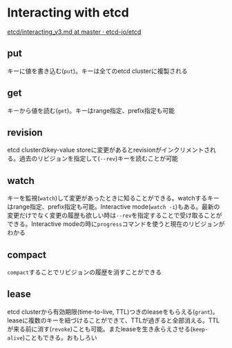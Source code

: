 # Interacting with etcd

[etcd/interacting\_v3\.md at master · etcd\-io/etcd](https://github.com/etcd-io/etcd/blob/master/Documentation/dev-guide/interacting_v3.md)

## put

キーに値を書き込む(`put`)。キーは全てのetcd clusterに複製される

## get

キーから値を読む(`get`)。キーはrange指定、prefix指定も可能

## revision

etcd clusterのkey-value storeに変更があるとrevisionがインクリメントされる。過去のリビジョンを指定して(`--rev`)キーを読むことが可能

## watch

キーを監視(`watch`)して変更があったときに知ることができる。watchするキーはrange指定、prefix指定も可能。Interactive mode(`watch -i`)もある。最新の変更だけでなく変更の履歴も欲しい時は`--rev`を指定することで受け取ることができる。Interactive modeの時に`progress`コマンドを使うと現在のリビジョンがわかる

## compact

`compact`することでリビジョンの履歴を消すことができる

## lease

etcd clusterから有効期限(time-to-live, TTL)つきのleaseをもらえる(`grant`)。leaseに複数のキーを紐づけることができて、TTLが過ぎると全部消える。TTLが来る前に消す(`revoke`)ことも可能。またleaseを生き永らえさせる(`keep-alive`)こともできる。おもしろい


